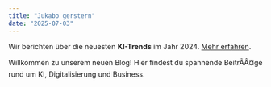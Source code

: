 ```yaml
---
title: "Jukabo gerstern"
date: "2025-07-03"
---
```

<p>Wir berichten über die neuesten <strong>KI-Trends</strong> im Jahr 2024. <a href='https://example.com'>Mehr erfahren</a>.</p>
Willkommen zu unserem neuen Blog! Hier findest du spannende BeitrÃÂ¤ge rund um KI, Digitalisierung und Business.